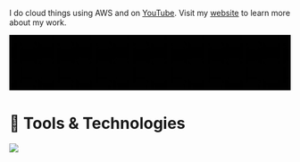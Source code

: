 I do cloud things using AWS and on [YouTube](https://www.youtube.com/@erikngigi). Visit my [website](https://erikngigi.github.io) to learn more about my work.

![banner-gif](images/ericngigi-github-cropped.gif)

# :toolbox: Tools & Technologies

<p align="left">
  <a href="https://skillicons.dev">
    <img src="https://skillicons.dev/icons?i=arch,aws,bash,docker,linux,py,terraform&theme=dark" />
  </a>
</p>
